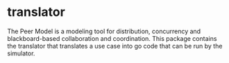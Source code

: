 # translator 
The Peer Model is a modeling tool for distribution, concurrency and blackboard-based collaboration and coordination.
This package contains the translator that translates a use case into go code that can be run by the simulator.
